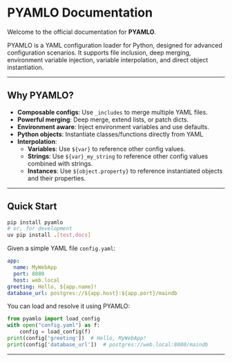 # PYAMLO Documentation

Welcome to the official documentation for **PYAMLO**.

PYAMLO is a  YAML configuration loader for Python, designed for advanced configuration scenarios. It supports file inclusion, deep merging, environment variable injection, variable interpolation, and direct object instantiation.

---


## Why PYAMLO?

- **Composable configs**: Use `_includes` to merge multiple YAML files.
- **Powerful merging**: Deep merge, extend lists, or patch dicts.
- **Environment aware**: Inject environment variables and use defaults.
- **Python objects**: Instantiate classes/functions directly from YAML
- **Interpolation**: 
    - **Variables**: Use `${var}` to reference other config values.
    - **Strings**: Use `${var}_my_string` to reference other config values combined with strings.
    - **Instances**: Use `${object.property}` to reference instantiated objects and their properties.


---


## Quick Start

```bash
pip install pyamlo
# or, for development
uv pip install .[test,docs]
```

Given a simple YAML file `config.yaml`:

```yaml
app:
  name: MyWebApp
  port: 8080
  host: web.local
greeting: Hello, ${app.name}!
database_url: postgres://${app.host}:${app.port}/maindb
```

You can load and resolve it using PYAMLO:

```python
from pyamlo import load_config
with open("config.yaml") as f:
    config = load_config(f)
print(config['greeting'])  # Hello, MyWebApp!
print(config['database_url'])  # postgres://web.local:8080/maindb
```



---